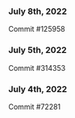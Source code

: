 ### July 8th, 2022

Commit #125958

### July 5th, 2022

Commit #314353


### July 4th, 2022

Commit #72281
